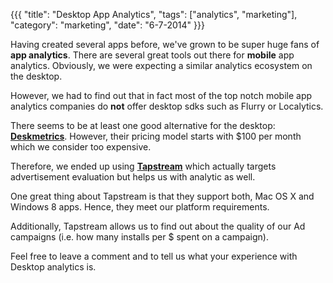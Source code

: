 {{{
    "title": "Desktop App Analytics",
    "tags": ["analytics", "marketing"],
    "category": "marketing",
    "date": "6-7-2014"
}}}

Having created several apps before, we've grown to be super huge fans of __app analytics__. There are several great tools out there for __mobile__ app analytics.
Obviously, we were expecting a similar analytics ecosystem on the desktop.

However, we had to find out that in fact most of the top notch mobile app analytics companies do __not__ offer desktop sdks such as Flurry or Localytics.
 
There seems to be at least one good alternative for the desktop: [__Deskmetrics__](http://deskmetrics.com). However, their pricing model starts with $100 per month which we consider too expensive.

Therefore, we ended up using [__Tapstream__](https://tapstream.com) which actually targets advertisement evaluation but helps us with analytic as well.

One great thing about Tapstream is that they support both, Mac OS X and Windows 8 apps. Hence, they meet our platform requirements.

Additionally, Tapstream allows us to find out about the quality of our Ad campaigns (i.e. how many installs per $ spent on a campaign).

Feel free to leave a comment and to tell us what your experience with Desktop analytics is.
